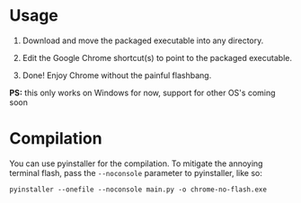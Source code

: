 # Usage
1. Download and move the packaged executable into any directory.

2. Edit the Google Chrome shortcut(s) to point to the packaged executable.

3. Done! Enjoy Chrome without the painful flashbang.

**PS:** this only works on Windows for now, support for other OS's coming soon


# Compilation
You can use pyinstaller for the compilation.
To mitigate the annoying terminal flash, pass the `--noconsole` parameter to pyinstaller, like so:

`pyinstaller --onefile --noconsole main.py -o chrome-no-flash.exe`
